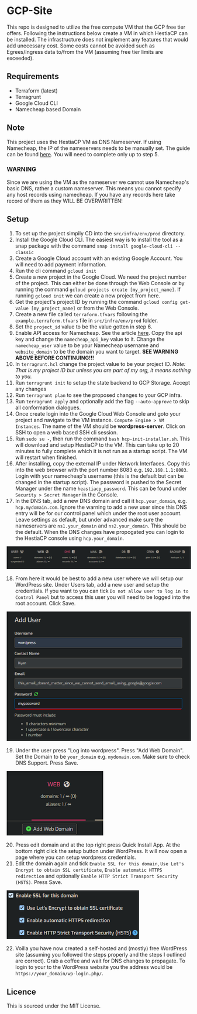 # GCP-Site

This repo is designed to utilize the free compute VM that the GCP free tier offers. Following the instructions below create a VM in which HestiaCP can be installed. The infrastructure does not implement any features that would add unecessary cost. Some costs cannot be avoided such as Egrees/Ingress data to/from the VM (assuming free tier limits are exceeded).

## Requirements
* Terraform (latest)
* Terragrunt
* Google Cloud CLI
* Namecheap based Domain

## Note
This project uses the HestiaCP VM as DNS Nameserver. If using Namecheap, the IP of the nameservers needs to be manually set. The guide can be found [here](https://www.namecheap.com/support/knowledgebase/article.aspx/768/10/how-do-i-register-personal-nameservers-for-my-domain/). You will need to complete only up to step 5.

### WARNING
Since we are using the VM as the nameserver we cannot use Namecheap's basic DNS, rather a custom nameserver. This means you cannot specify any host records using namecheap. If you have any records here take record of them as they WILL BE OVERWRITTEN!

## Setup

1. To set up the project simpily CD into the `src/infra/env/prod` directory.
2. Install the Google Cloud CLI. The easiest way is to install the tool as a snap package with the command `snap install google-cloud-cli --classic`
3. Create a Google Cloud account with an existing Google Account. You will need to add payment information.
4. Run the cli command `gcloud init`
5. Create a new project in the Google Cloud. We need the project number of the project. This can either be done through the Web Console or by running the command `gcloud projects create [my_project_name]`. If running `gcloud init` we can create a new project from here.
6. Get the project's project ID by running the command `gcloud config get-value [my_project_name]` or from the Web Console.
7. Create a new file called `terraform.tfvars` following the `example.terraform.tfvars` file in `src/infra/env/prod` folder.
8. Set the `project_id` value to be the value gotten in step 6.
9. Enable API access for Namecheap. See the article [here](https://www.namecheap.com/support/api/intro/). Copy the api key and change the `namecheap_api_key` value to it. Change the `namecheap_user` value to be your Namecheap username and `website_domain` to be the domain you want to target.
**SEE WARNING ABOVE BEFORE CONTINUING!!!**
10. In `terragrunt.hcl` change the project value to be your project ID. *Note: That is my project ID but unless you are part of my org, it means nothing to you.*
11. Run `terragrunt init` to setup the state backend to GCP Storage. Accept any changes
12. Run `terragrunt plan` to see the proposed changes to your GCP infra.
13. Run `terragrunt apply` and optionally add the flag `--auto-approve` to skip all conformation dialogues.
14. Once create login into the Google Cloud Web Console and goto your project and navigate to the VM instance. `Compute Engine > VM Instances`. The name of the VM should be **wordpress-server**. Click on SSH to open a web based SSH cli session.
15. Run `sudo su -`, then run the command `bash hcp-init-installer.sh`. This will download and setup HestiaCP to the VM. This can take up to 20 minutes to fully complete which it is not run as a startup script. The VM will restart when finished.
16. After installing, copy the external IP under Network Interfaces. Copy this into the web browser with the port number 8083 e.g. `192.168.1.1:8083`. Login with your namecheap's username (this is the default but can be changed in the startup script). The password is pushed to the Secret Manager under the name `heastiacp_password`. This can be found under `Security > Secret Manager` in the Console.
17. In the DNS tab, add a new DNS domain and call it `hcp.your_domain`, e.g. `hcp.mydomain.com`. Ignore the warning to add a new user since this DNS entry will be for our control panel which under the root user account. Leave settings as default, but under advanced make sure the nameservers are `ns1.your_domain` and `ns2.your_domain`. This should be the default. When the DNS changes have propogated you can login to the HestiaCP console using `hcp.your_domain`.

![alt text](Images/dns_root.png)

18. From here it would be best to add a new user where we will setup our WordPress site. Under Users tab, add a new user and setup the credentials. If you want to you can tick `Do not allow user to log in to Control Panel` but to access this user you will need to be logged into the root account. Click Save.

![alt text](Images/add_user.png)

19. Under the user press "Log into wordpress". Press "Add Web Domain". Set the Domain to be `your_domain` e.g. `mydomain.com`. Make sure to check DNS Support. Press Save.

![alt text](Images/add_web.png) 

20. Press edit domain and at the top right press Quick Install App. At the bottom right click the setup button under WordPress. It will now open a page where you can setup wordpress credentials.
21. Edit the domain again and tick `Enable SSL for this domain`, `Use Let's Encrypt to obtain SSL certificate`, `Enable automatic HTTPS redirection` and optionally `Enable HTTP Strict Transport Security (HSTS)`. Press Save.

![alt text](Images/ssl.png)

22. Voilla you have now created a self-hosted and (mostly) free WordPress site (assuming you followed the steps properly and the steps I outlined are correct). Grab a coffee and wait for DNS changes to propagate. To login to your to the WordPress website you the address would be `https://your_domain/wp-login.php/`.

## Licence
This is sourced under the MIT License.